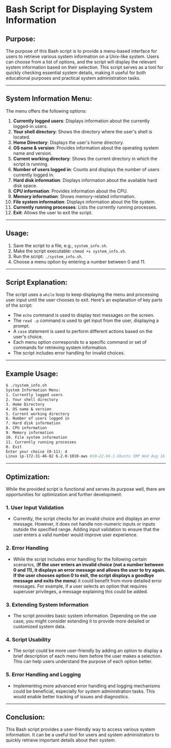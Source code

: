 # Bash Script for Displaying System Information


## Purpose:

The purpose of this Bash script is to provide a menu-based interface for users to retrieve various system information on a Unix-like system. Users can choose from a list of options, and the script will display the relevant system information based on their selection. This script serves as a tool for quickly checking essential system details, making it useful for both educational purposes and practical system administration tasks.


---


## System Information Menu:

The menu offers the following options:

1. **Currently logged users**: Displays information about the currently logged-in users.
2. **Your shell directory**: Shows the directory where the user's shell is located.
3. **Home Directory**: Displays the user's home directory.
4. **OS name & version**: Provides information about the operating system name and version.
5. **Current working directory**: Shows the current directory in which the script is running.
6. **Number of users logged in**: Counts and displays the number of users currently logged in.
7. **Hard disk information**: Displays information about the available hard disk space.
8. **CPU information**: Provides information about the CPU.
9. **Memory information**: Shows memory-related information.
10. **File system information**: Displays information about the file system.
11. **Currently running processes**: Lists the currently running processes.
0. **Exit**: Allows the user to exit the script.


---


## Usage:

1. Save the script to a file, e.g., `system_info.sh`.
2. Make the script executable: `chmod +x system_info.sh`.
3. Run the script: `./system_info.sh`.
4. Choose a menu option by entering a number between 0 and 11.


---


## Script Explanation:

The script uses a `while` loop to keep displaying the menu and processing user input until the user chooses to exit. Here's an explanation of key parts of the script:

- The `echo` command is used to display text messages on the screen.
- The `read -p` command is used to get input from the user, displaying a prompt.
- A `case` statement is used to perform different actions based on the user's choice.
- Each menu option corresponds to a specific command or set of commands for retrieving system information.
- The script includes error handling for invalid choices.


---


## Example Usage:

```bash
$ ./system_info.sh
System Information Menu:
1. Currently logged users
2. Your shell directory
3. Home Directory
4. OS name & version
5. Current working directory
6. Number of users logged in
7. Hard disk information
8. CPU information
9. Memory information
10. File system information
11. Currently running processes
0. Exit
Enter your choice (0-11): 4
Linux ip-172-31-46-82 6.2.0-1010-aws #10~22.04.1-Ubuntu SMP Wed Aug 16 18:00:32 UTC 2023 x86_64 x86_64 x86_64 GNU/Linux
```
---


## Optimization:

While the provided script is functional and serves its purpose well, there are opportunities for optimization and further development:

### 1. User Input Validation
   -  Currently, the script checks for an invalid choice and displays an error message. However, it does not handle non-numeric inputs or inputs outside the specified range. Adding input validation to ensure that the user enters a valid number would improve user experience.
   
### 2. Error Handling
   -  While the script includes error handling for the following certain scenarios,
     (**If the user enters an invalid choice (not a number between 0 and 11), it displays an error message and allows the user to try again.
     If the user chooses option 0 to exit, the script displays a goodbye message and exits the menu**)
it could benefit from more detailed error messages. For example, if a user selects an option that requires superuser privileges, a message explaining this could be added.

### 3. Extending System Information
   - The script provides basic system information. Depending on the use case, you might consider extending it to provide more detailed or customized system data.

### 4. Script Usability
   - The script could be more user-friendly by adding an option to display a brief description of each menu item before the user makes a selection. This can help users understand the purpose of each option better.


### 5. Error Handling and Logging
   - Implementing more advanced error handling and logging mechanisms could be beneficial, especially for system administration tasks. This would enable better tracking of issues and diagnostics.


---

## Conclusion:
This Bash script provides a user-friendly way to access various system information. It can be a useful tool for users and system administrators to quickly retrieve important details about their system.
